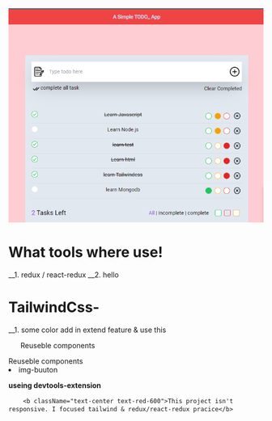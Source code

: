 
<img src="./Screenshot_3.png" alt="">

# What tools where use! 
__1. redux / react-redux
__2. hello

# TailwindCss- 
__1. some color add in extend feature & use this


<ul>Reuseble components</ul>
<span>Reuseble components</span>
<li>img-buuton</li>


<b>useing devtools-extension</b>






        <b className="text-center text-red-600">This project isn't responsive. I focused tailwind & redux/react-redux pracice</b>
